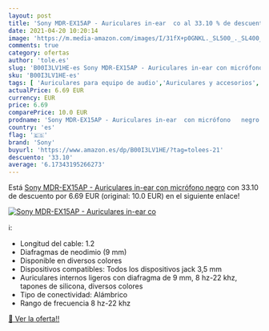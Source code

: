 ```yaml
---
layout: post
title: 'Sony MDR-EX15AP - Auriculares in-ear  co al 33.10 % de descuento'
date: 2021-04-20 10:20:14
image: 'https://m.media-amazon.com/images/I/31fX+p0GNKL._SL500_._SL400_.jpg'
comments: true
category: ofertas
author: 'tole.es'
slug: 'B00I3LV1HE-es Sony MDR-EX15AP - Auriculares in-ear con micrófono negro'
sku: 'B00I3LV1HE-es'
tags: [ 'Auriculares para equipo de audio','Auriculares y accesorios','Electrónica','auriculares','sony', ]
actualPrice: 6.69 EUR
currency: EUR
price: 6.69
comparePrice: 10.0 EUR
prodname: 'Sony MDR-EX15AP - Auriculares in-ear  con micrófono   negro'
country: 'es'
flag: '🇪🇸'
brand: 'Sony'
buyurl: 'https://www.amazon.es/dp/B00I3LV1HE/?tag=tolees-21'
descuento: '33.10'
average: '6.17343195266273'
---
```


Está [Sony MDR-EX15AP - Auriculares in-ear  con micrófono   negro](https://www.amazon.es/dp/B00I3LV1HE/?tag=tolees-21) con 33.10 de descuento por 6.69 EUR (original: 10.0 EUR) en el siguiente enlace!

[![Sony MDR-EX15AP - Auriculares in-ear  co](https://m.media-amazon.com/images/I/31fX+p0GNKL._SL500_._SL400_.jpg)](https://www.amazon.es/dp/B00I3LV1HE/?tag=tolees-21)

ℹ️:

- Longitud del cable: 1.2
- Diafragmas de neodimio (9 mm)
- Disponible en diversos colores
- Dispositivos compatibles: Todos los dispositivos jack 3,5 mm
- Auriculares internos ligeros con diafragma de 9 mm, 8 hz-22 khz, tapones de silicona, diversos colores
- Tipo de conectividad: Alámbrico
- Rango de frecuencia 8 hz-22 khz

[🛒 Ver la oferta!!](https://www.amazon.es/dp/B00I3LV1HE/?tag=tolees-21)
